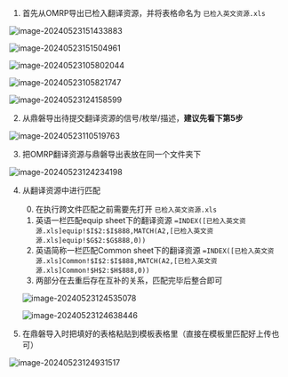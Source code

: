 1. 首先从OMRP导出已检入翻译资源，并将表格命名为 `已检入英文资源.xls`

![image-20240523151433883](http://image.huawei.com/tiny-lts/v1/images/5df49dcad1a12630300ed17122240f82_1455x931.png)

![image-20240523151504961](http://image.huawei.com/tiny-lts/v1/images/90260f69f04e6fc49e3807fd4d497d1c_295x302.png)

![image-20240523105802044](http://image.huawei.com/tiny-lts/v1/images/ed2dd4e3662aedda5f64118789056cce_2131x313.png)

![image-20240523105821747](http://image.huawei.com/tiny-lts/v1/images/ebb1472d388660c42292743e66de53ce_2132x450.png)

![image-20240523124158599](http://image.huawei.com/tiny-lts/v1/images/85f4947b7dfe5ca71e79927b6b77c49d_600x24.png)

2.   从鼎磐导出待提交翻译资源的信号/枚举/描述，**建议先看下第5步**

![image-20240523110519763](http://image.huawei.com/tiny-lts/v1/images/3f988c6525dbdd8ab863e57da865f4dd_2403x1102.png)

3.   把OMRP翻译资源与鼎磐导出表放在同一个文件夹下

![image-20240523124234198](http://image.huawei.com/tiny-lts/v1/images/feb8d7234571b8a406406a9a8890a02e_598x58.png)

4.   从翻译资源中进行匹配 
     
     0.   在执行跨文件匹配之前需要先打开 `已检入英文资源.xls`
     2.   英语一栏匹配equip sheet下的翻译资源 `=INDEX([已检入英文资源.xls]equip!$I$2:$I$888,MATCH(A2,[已检入英文资源.xls]equip!$G$2:$G$888,0))`
     3.   英语简称一栏匹配Common sheet下的翻译资源 `=INDEX([已检入英文资源.xls]Common!$I$2:$I$888,MATCH(A2,[已检入英文资源.xls]Common!$H$2:$H$888,0))`
     4.   两部分在去重后存在互补的关系，匹配完毕后整合即可
     
     ![image-20240523124535078](http://image.huawei.com/tiny-lts/v1/images/b2e39d45cd44d7bde00fee73373f23ae_1162x332.png)

     ![image-20240523124638446](http://image.huawei.com/tiny-lts/v1/images/110ef858caf530ae33df9d1ff23c9696_1163x334.png)
     
5.   在鼎磐导入时把填好的表格粘贴到模板表格里（直接在模板里匹配好上传也可）

![image-20240523124931517](http://image.huawei.com/tiny-lts/v1/images/4b2d97ac27970c48ce2412f1f71001d8_2403x768.png)